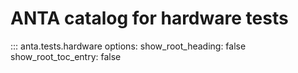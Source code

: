 # ANTA catalog for hardware tests

::: anta.tests.hardware
    options:
      show_root_heading: false
      show_root_toc_entry: false
